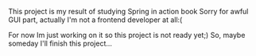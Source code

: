 This project is my result of studying Spring in action book
Sorry for awful GUI part, actually I'm not a frontend developer at all:(

For now Im just working on it so this project is not ready yet;)
So, maybe someday I'll finish this project...
